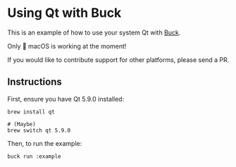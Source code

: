 # Using Qt with Buck

This is an example of how to use your system Qt with [Buck](https://www.buckbuild.com). 

Only  macOS is working at the moment!

If you would like to contribute support for other platforms, please send a PR. 

## Instructions

First, ensure you have Qt 5.9.0 installed: 

```bash=
brew install qt

# (Maybe)
brew switch qt 5.9.0
```

Then, to run the example: 

```bash=
buck run :example 
```
